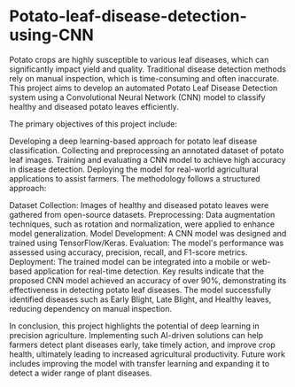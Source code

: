 # Potato-leaf-disease-detection-using-CNN
Potato crops are highly susceptible to various leaf diseases, which can significantly impact yield and quality. Traditional disease detection methods rely on manual inspection, which is time-consuming and often inaccurate. This project aims to develop an automated Potato Leaf Disease Detection system using a Convolutional Neural Network (CNN) model to classify healthy and diseased potato leaves efficiently.

The primary objectives of this project include:

Developing a deep learning-based approach for potato leaf disease classification.
Collecting and preprocessing an annotated dataset of potato leaf images.
Training and evaluating a CNN model to achieve high accuracy in disease detection.
Deploying the model for real-world agricultural applications to assist farmers.
The methodology follows a structured approach:

Dataset Collection: Images of healthy and diseased potato leaves were gathered from open-source datasets.
Preprocessing: Data augmentation techniques, such as rotation and normalization, were applied to enhance model generalization.
Model Development: A CNN model was designed and trained using TensorFlow/Keras.
Evaluation: The model's performance was assessed using accuracy, precision, recall, and F1-score metrics.
Deployment: The trained model can be integrated into a mobile or web-based application for real-time detection.
Key results indicate that the proposed CNN model achieved an accuracy of over 90%, demonstrating its effectiveness in detecting potato leaf diseases. The model successfully identified diseases such as Early Blight, Late Blight, and Healthy leaves, reducing dependency on manual inspection.

In conclusion, this project highlights the potential of deep learning in precision agriculture. Implementing such AI-driven solutions can help farmers detect plant diseases early, take timely action, and improve crop health, ultimately leading to increased agricultural productivity. Future work includes improving the model with transfer learning and expanding it to detect a wider range of plant diseases.
